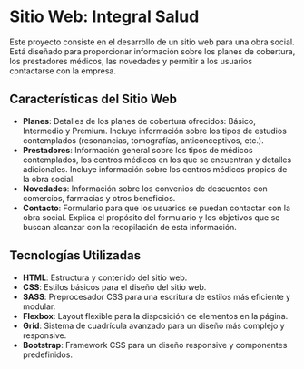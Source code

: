 # Sitio Web: Integral Salud

Este proyecto consiste en el desarrollo de un sitio web para una obra social. Está diseñado para proporcionar información sobre los planes de cobertura, los prestadores médicos, las novedades y permitir a los usuarios contactarse con la empresa. 

## Características del Sitio Web

- **Planes**: Detalles de los planes de cobertura ofrecidos: Básico, Intermedio y Premium. Incluye información sobre los tipos de estudios contemplados (resonancias, tomografías, anticonceptivos, etc.).
- **Prestadores**: Información general sobre los tipos de médicos contemplados, los centros médicos en los que se encuentran y detalles adicionales. Incluye información sobre los centros médicos propios de la obra social.
- **Novedades**: Información sobre los convenios de descuentos con comercios, farmacias y otros beneficios.
- **Contacto**: Formulario para que los usuarios se puedan contactar con la obra social. Explica el propósito del formulario y los objetivos que se buscan alcanzar con la recopilación de esta información.

## Tecnologías Utilizadas

- **HTML**: Estructura y contenido del sitio web.
- **CSS**: Estilos básicos para el diseño del sitio web.
- **SASS**: Preprocesador CSS para una escritura de estilos más eficiente y modular.
- **Flexbox**: Layout flexible para la disposición de elementos en la página.
- **Grid**: Sistema de cuadrícula avanzado para un diseño más complejo y responsive.
- **Bootstrap**: Framework CSS para un diseño responsive y componentes predefinidos.



